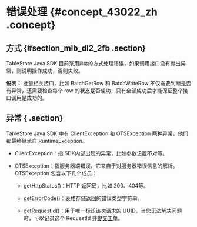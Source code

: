 # 错误处理 {#concept_43022_zh .concept}

## 方式 {#section_mlb_dl2_2fb .section}

TableStore Java SDK 目前采用`异常`的方式处理错误，如果调用接口没有抛出异常，则说明操作成功，否则失败。

**说明：** 批量相关接口，比如 BatchGetRow 和 BatchWriteRow 不仅需要判断是否有异常，还需要检查每个 row 的状态是否成功，只有全部成功后才能保证整个接口调用是成功的。

## 异常 { .section}

TableStore Java SDK 中有 ClientException 和 OTSException 两种异常，他们都最终继承自 RuntimeException。

-   ClientException：指 SDK内部出现的异常，比如参数设置不对等。

-   OTSException：指服务器端错误，它来自于对服务器错误信息的解析。OTSException 包含以下几个成员：

    -   getHttpStatus\(\)：HTTP 返回码，比如 200、404等。

    -   getErrorCode\(\)：表格存储返回的错误类型字符串。

    -   getRequestId\(\)：用于唯一标识该次请求的 UUID。当您无法解决问题时，可以记录这个 RequestId 并[提交工单](https://selfservice.console.aliyun.com/ticket/createIndex)。


